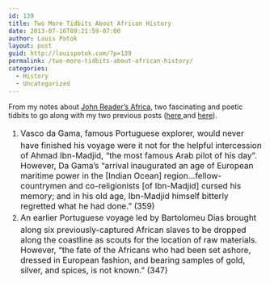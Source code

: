 ```yaml
---
id: 139
title: Two More Tidbits About African History
date: 2013-07-16T09:21:59-07:00
author: Louis Potok
layout: post
guid: http://louispotok.com/?p=139
permalink: /two-more-tidbits-about-african-history/
categories:
  - History
  - Uncategorized
---
```

From my notes about <a href="http://www.amazon.com/Africa-Biography-Continent-John-Reader/dp/067973869X" target="_blank">John Reader&#8217;s Africa</a>, two fascinating and poetic tidbits to go along with my two previous posts (<a title="Annals of Comparative Advantage" href="http://louispotok.com/annals-of-comparative-advantage/" target="_blank">here </a>and <a title="Africa: Reproductive Strategies and the Value of Gold" href="http://louispotok.com/africa-reproductive-strategies-and-the-value-of-gold/" target="_blank">here</a>).

  1. <span style="line-height: 1.714285714; font-size: 1rem;">Vasco da Gama, famous Portuguese explorer, would never have finished his voyage were it not for the helpful intercession of Ahmad Ibn-Madjid, &#8220;the most famous Arab pilot of his day&#8221;. However, Da Gama&#8217;s &#8220;arrival inaugurated an age of European maritime power in the [Indian Ocean] region&#8230;fellow-countrymen and co-religionists [of Ibn-Madjid] cursed his memory; and in his old age, Ibn-Madjid himself bitterly regretted what he had done.&#8221; (359)</span>
  2. <span style="line-height: 1.714285714; font-size: 1rem;">An earlier Portuguese voyage led by Bartolomeu Dias brought along six previously-captured African slaves to be dropped along the coastline as scouts for the location of raw materials. However, &#8220;the fate of the Africans who had been set ashore, dressed in European fashion, and bearing samples of gold, silver, and spices, is not known.&#8221; (347)</span>